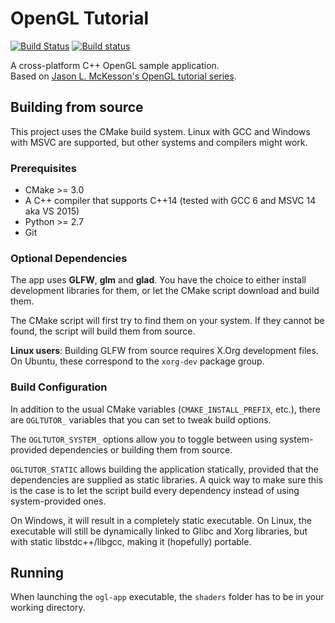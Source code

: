 # OpenGL Tutorial

[![Build Status](https://travis-ci.org/ranjak/opengl-tutorial.svg?branch=master)](https://travis-ci.org/ranjak/opengl-tutorial) [![Build status](https://ci.appveyor.com/api/projects/status/i2ooeqgtm354s8rq?svg=true)](https://ci.appveyor.com/project/ranjak/opengl-tutorial)

A cross-platform C++ OpenGL sample application.  
Based on [Jason L. McKesson's OpenGL tutorial series](http://alfonse.bitbucket.org/oldtut/index.html).

## Building from source

This project uses the CMake build system.
Linux with GCC and Windows with MSVC are supported,
but other systems and compilers might work.

### Prerequisites

* CMake >= 3.0
* A C++ compiler that supports C++14 (tested with GCC 6 and MSVC 14 aka VS 2015)
* Python >= 2.7
* Git

### Optional Dependencies

The app uses __GLFW__, __glm__ and __glad__.
You have the choice to either install development libraries for them,
or let the CMake script download and build them.

The CMake script will first try to find them on your system.
If they cannot be found, the script will build them from source.

__Linux users__: Building GLFW from source requires X.Org development files.
On Ubuntu, these correspond to the `xorg-dev` package group.

### Build Configuration

In addition to the usual CMake variables (`CMAKE_INSTALL_PREFIX`, etc.),
there are `OGLTUTOR_` variables that you can set to tweak build options.

The `OGLTUTOR_SYSTEM_` options allow you to toggle between using system-provided dependencies
or building them from source.

`OGLTUTOR_STATIC` allows building the application statically,
provided that the dependencies are supplied as static libraries.
A quick way to make sure this is the case is to let the script build every dependency
instead of using system-provided ones.

On Windows, it will result in a completely static executable.
On Linux, the executable will still be dynamically linked to Glibc and Xorg libraries,
but with static libstdc++/libgcc, making it (hopefully) portable.

## Running

When launching the `ogl-app` executable, the `shaders` folder has to be in your working directory.
